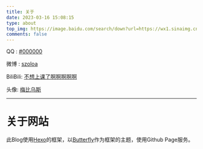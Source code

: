 ```yaml
---
title: 关于
date: 2023-03-16 15:08:15
type: about
top_img: https://image.baidu.com/search/down?url=https://wx1.sinaimg.cn/mw2000/00817ymegy1hcr7bdmypoj32yo1o0b29.jpg
comments: false
---
```


QQ : [#000000](https://user.qzone.qq.com/2176165417)

微博 : [szoloa](https://www.weibo.com/szoloa) 

BiliBili: [不想上课了啊啊啊啊啊](https://space.bilibili.com/440171319)

头像: [梅比乌斯](https://bcy.net/item/detail/7021829282062146599)

----- 

# 关于网站 

此Blog使用[Hexo](https://github.com/hexojs/hexo)的框架，以[Butterfly](https://github.com/jerryc127/hexo-theme-butterfly)作为框架的主题，使用Github Page服务。